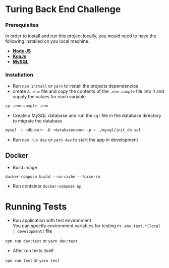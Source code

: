 # Turing Back End Challenge

### Prerequisites

In order to install and run this project locally, you would need to have the following installed on you local machine.

* [**Node JS**](https://nodejs.org/en/)
* [**KoaJs**](https://koajs.com/)
* [**MySQL**](https://www.mysql.com/downloads/)

### Installation

* Run `npm install` or `yarn` to install the projects dependencies
* create a `.env` file and copy the contents of the `.env.sample` file into it and supply the values for each variable

```sh
cp .env.sample .env
```
* Create a MySQL database and run the `sql` file in the database directory to migrate the database

```sh
mysql -u <dbuser> -D <databasename> -p < ./mysql/init_db.sql
```

* Run `npm run dev` or `yarn dev` to start the app in development

## Docker

* Build image

`docker-compose build --no-cache --force-rm`

* Run container
`docker-compose up`

# Running Tests

* Run application with test environment
<br />  You can specify environment variables for testing in `.env.test.*[local | development]` file  

`npm run dev:test` or `yarn dev:test`

* After run tests itself

`npm run test` or `yarn test`
 

